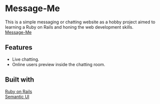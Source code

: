 # Message-Me
This is a simple messaging or chatting website as a hobby project aimed to learning a Ruby on Rails and honing the web development skills.\
[Message-Me](https://message-me-ahmed.herokuapp.com/)


## Features
* Live chatting.
* Online users preview inside the chatting room.

## Built with
[Ruby on Rails](https://rubyonrails.org/)\
[Semantic UI](https://semantic-ui.com/)

